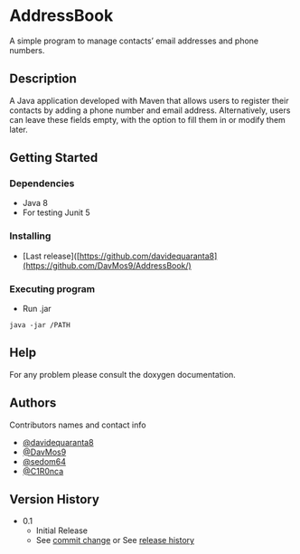 # AddressBook

A simple program to manage contacts’ email addresses and phone numbers.

## Description

A Java application developed with Maven that allows users to register their contacts by adding a phone number and email address. Alternatively, users can leave these fields empty, with the option to fill them in or modify them later.

## Getting Started

### Dependencies

* Java 8 
* For testing Junit 5 

### Installing

* [Last release]([https://github.com/davidequaranta8](https://github.com/DavMos9/AddressBook/)

### Executing program

* Run .jar

```
java -jar /PATH
```

## Help

For any problem please consult the doxygen documentation.

## Authors

Contributors names and contact info

* [@davidequaranta8](https://github.com/davidequaranta8)
* [@DavMos9](https://github.com/DavMos9)
* [@sedom64](https://github.com/sedom64)
* [@C1R0nca](https://github.com/C1R0nca)


## Version History

* 0.1
    * Initial Release
    * See [commit change](https://github.com/DavMos9/AddressBook/graphs/commit-activity) or See [release history](https://github.com/DavMos9/AddressBook/pulse)
